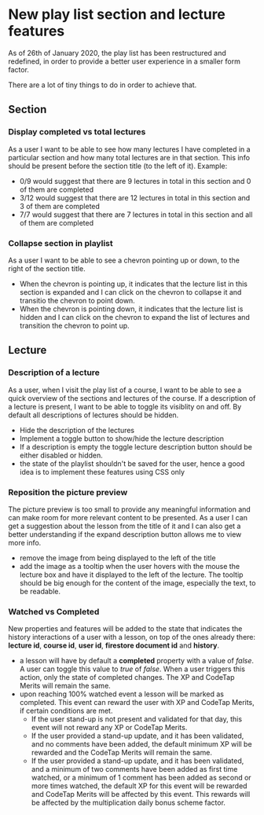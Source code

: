 # New play list section and lecture features

As of 26th of January 2020, the play list has been restructured and redefined, in order to provide a better user experience in a smaller form factor.

There are a lot of tiny things to do in order to achieve that.

## Section

### Display completed vs total lectures

As a user I want to be able to see how many lectures I have completed in a particular section and how many total lectures are in that section. This info should be present before the section title (to the left of it). Example: 
* 0/9 would suggest that there are 9 lectures in total in this section and 0 of them are completed
* 3/12 would suggest that there are 12 lectures in total in this section and 3 of them are completed
* 7/7 would suggest that there are 7 lectures in total in this section and all of them are completed

### Collapse section in playlist
As a user I want to be able to see a chevron pointing up or down, to the right of the section title. 

* When the chevron is pointing up, it indicates that the lecture list in this section is expanded and I can click on the chevron to collapse it and transitio the chevron to point down.
* When the chevron is pointing down, it indicates that the lecture list is hidden and I can click on the chevron to expand the list of lectures and transition the chevron to point up.

## Lecture

### Description of a lecture
As a user, when I visit the play list of a course, I want to be able to see a quick overview of the sections and lectures of the course. If a description of a lecture is present, I want to be able to toggle its visiblity on and off. By default all descriptions of lectures should be hidden.
* Hide the description of the lectures
* Implement a toggle button to show/hide the lecture description
* If a description is empty the toggle lecture description button should be either disabled or hidden.
* the state of the playlist shouldn't be saved for the user, hence a good idea is to implement these features using CSS only

### Reposition the picture preview

The picture preview is too small to provide any meaningful information and can make room for more relevant content to be presented. As a user I can get a suggestion about the lesson from the title of it and I can also get a better understanding if the expand description button allows me to view more info.
* remove the image from being displayed to the left of the title
* add the image as a tooltip when the user hovers with the mouse the lecture box and have it displayed to the left of the lecture. The tooltip should be big enough for the content of the image, especially the text, to be readable.

### Watched vs Completed
New properties and features will be added to the state that indicates the history interactions of a user with a lesson, on top of the ones already there: **lecture id**, **course id**, **user id**, **firestore document id** and **history**.

* a lesson will have by default a **completed** property with a value of _false_. A user can toggle this value to _true_ of _false_. When a user triggers this action, only the state of completed changes. The XP and CodeTap Merits will remain the same.
* upon reaching 100% watched event a lesson will be marked as completed. This event can reward the user with XP and CodeTap Merits, if certain conditions are met.
    * If the user stand-up is not present and validated for that day, this event will not reward any XP or CodeTap Merits.
    * If the user provided a stand-up update, and it has been validated, and no comments have been added, the default minimum XP will be rewarded and the CodeTap Merits will remain the same.
    * If the user provided a stand-up update, and it has been validated, and a minimum of two comments have been added as first time watched, or a minimum of 1 comment has been added as second or more times watched, the default XP for this event will be rewarded and CodeTap Merits will be affected by this event. This rewards will be affected by the multiplication daily bonus scheme factor.
